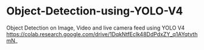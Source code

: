 # Object-Detection-using-YOLO-V4
Object Detection on Image, Video and live camera feed using YOLO V4
https://colab.research.google.com/drive/1DqkNtfEclk48DdPdxZY_q1AYqtvthmN_
